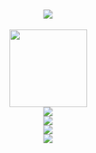 <h1 align="center"> <a href="https://sunguoqi.com/"> <img src="https://readme-typing-svg.herokuapp.com/?lines=console.log(%22Hello%2C%20World!%22);靓仔今天吃饭了吗!&center=true&size=27"> </a> </h1>
<div align="center"> <img height="137px" src="https://github-readme-stats.vercel.app/api?username=yang-lv-sci&hide_title=true&hide_border=true&show_icons=trueline_height=21&text_color=000&icon_color=000&bg_color=0,ea6161,ffc64d,fffc4d,52fa5a&theme=graywhite" /> </div>
<div align="center"> <img src="https://github-readme-stats.vercel.app/api/top-langs/?username=yang-lv-sci&hide_title=true&hide_border=true&layout=compact&langs_count=6&text_color=000&icon_color=fff&bg_color=0,52fa5a,4dfcff,c64dff&theme=graywhite" /> </div>
<div align="center"> <img src="https://github-profile-trophy.vercel.app/?username=yang-lv-sci" /> </div>
<div align="center"> <img src="https://visitor-badge.glitch.me/badge?page_id=yang-lv-sci" /> </div>
<div align="center"> <img src="https://github-readme-streak-stats.herokuapp.com/?user=yang-lv-sci" /> </div>
